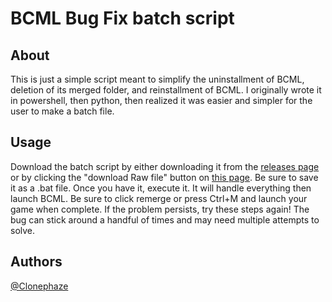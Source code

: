 # BCML Bug Fix batch script


## About <a name = "about"></a>
This is just a simple script meant to simplify the uninstallment of BCML, deletion of its merged folder, and reinstallment of BCML. I originally wrote it in powershell, then python, then realized it was easier and simpler for the user to make a batch file.

## Usage <a name = "usage"></a>

Download the batch script by either downloading it from the [releases page](https://github.com/Clonephaze/BCML-Bug-Fix-Script/releases/latest) or by clicking the "download Raw file" button on [this page](https://github.com/Clonephaze/BCML-Bug-Fix-Script/blob/main/BCML%20Bug%20Fix.bat). Be sure to save it as a .bat file. Once you have it, execute it. It will handle everything then launch BCML. Be sure to click remerge or press Ctrl+M and launch your game when complete.
If the problem persists, try these steps again! The bug can stick around a handful of times and may need multiple attempts to solve.

## Authors <a name = "Authors"></a>
[@Clonephaze](https://github.com/Clonephaze)
